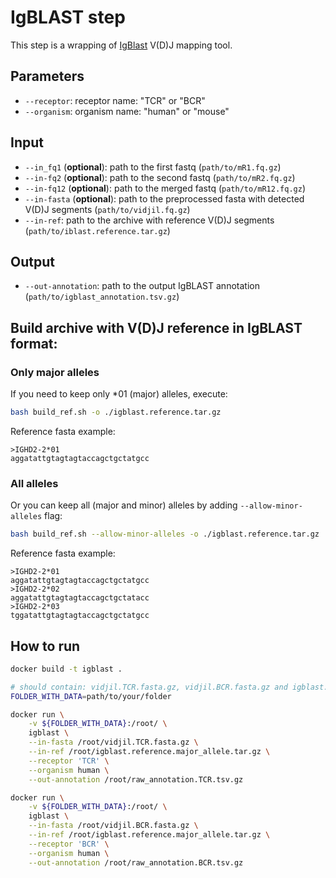 # IgBLAST step

This step is a wrapping of [IgBlast](https://ncbi.github.io/igblast/) V(D)J mapping tool.

## Parameters

* `--receptor`: receptor name: "TCR" or "BCR"
* `--organism`: organism name: "human" or "mouse"

## Input

* `--in_fq1` (**optional**): path to the first fastq (`path/to/mR1.fq.gz`)
* `--in-fq2` (**optional**): path to the second fastq (`path/to/mR2.fq.gz`)
* `--in-fq12` (**optional**): path to the merged fastq (`path/to/mR12.fq.gz`)
* `--in-fasta` (**optional**): path to the preprocessed fasta with detected V(D)J segments (`path/to/vidjil.fq.gz`)
* `--in-ref`: path to the archive with reference V(D)J segments (`path/to/iblast.reference.tar.gz`)

## Output

* `--out-annotation`: path to the output IgBLAST annotation (`path/to/igblast_annotation.tsv.gz`)

## Build archive with V(D)J reference in IgBLAST format:

### Only major alleles

If you need to keep only *01 (major) alleles, execute:
```bash
bash build_ref.sh -o ./igblast.reference.tar.gz
```

Reference fasta example:
```
>IGHD2-2*01
aggatattgtagtagtaccagctgctatgcc
```

### All alleles

Or you can keep all (major and minor) alleles by adding `--allow-minor-alleles` flag:
```bash
bash build_ref.sh --allow-minor-alleles -o ./igblast.reference.tar.gz
```

Reference fasta example:
```
>IGHD2-2*01
aggatattgtagtagtaccagctgctatgcc
>IGHD2-2*02
aggatattgtagtagtaccagctgctatacc
>IGHD2-2*03
tggatattgtagtagtaccagctgctatgcc
```

## How to run

```bash
docker build -t igblast .

# should contain: vidjil.TCR.fasta.gz, vidjil.BCR.fasta.gz and igblast.reference.major_allele.tar.gz
FOLDER_WITH_DATA=path/to/your/folder

docker run \
    -v ${FOLDER_WITH_DATA}:/root/ \
    igblast \
    --in-fasta /root/vidjil.TCR.fasta.gz \
    --in-ref /root/igblast.reference.major_allele.tar.gz \
    --receptor 'TCR' \
    --organism human \
    --out-annotation /root/raw_annotation.TCR.tsv.gz

docker run \
    -v ${FOLDER_WITH_DATA}:/root/ \
    igblast \
    --in-fasta /root/vidjil.BCR.fasta.gz \
    --in-ref /root/igblast.reference.major_allele.tar.gz \
    --receptor 'BCR' \
    --organism human \
    --out-annotation /root/raw_annotation.BCR.tsv.gz
```